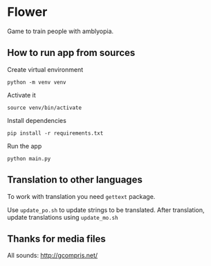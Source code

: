 # Flower
Game to train people with amblyopia.

## How to run app from sources
Create virtual environment

`python -m venv venv`

Activate it

`source venv/bin/activate`

Install dependencies

`pip install -r requirements.txt`

Run the app

`python main.py`

## Translation to other languages

To work with translation you need `gettext` package.

Use `update_po.sh` to update strings to be translated. After translation, update translations using `update_mo.sh`

## Thanks for media files

All sounds: http://gcompris.net/